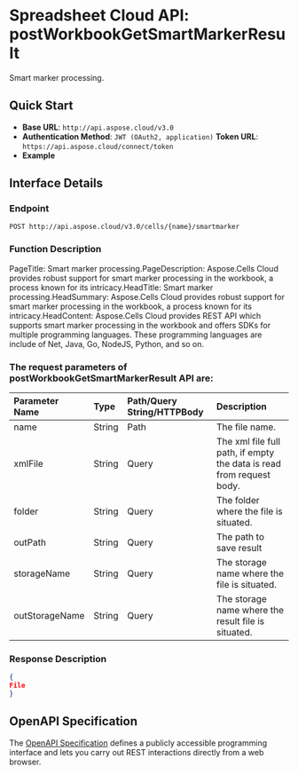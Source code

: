 
# **Spreadsheet Cloud API: postWorkbookGetSmartMarkerResult**

Smart marker processing. 


## **Quick Start**

- **Base URL**: `http://api.aspose.cloud/v3.0`
- **Authentication Method**: `JWT (OAuth2, application)`  **Token URL**: `https://api.aspose.cloud/connect/token`
- **Example** 

## **Interface Details**

### **Endpoint** 

```
POST http://api.aspose.cloud/v3.0/cells/{name}/smartmarker
```
### **Function Description**
PageTitle:  Smart marker processing.PageDescription: Aspose.Cells Cloud provides robust support for smart marker processing in the workbook, a process known for its intricacy.HeadTitle:   Smart marker processing.HeadSummary: Aspose.Cells Cloud provides robust support for smart marker processing in the workbook, a process known for its intricacy.HeadContent: Aspose.Cells Cloud provides REST API which supports smart marker processing in the workbook and offers SDKs for multiple programming languages. These programming languages are include of Net, Java, Go, NodeJS, Python, and so on.

### The request parameters of **postWorkbookGetSmartMarkerResult** API are: 

| Parameter Name | Type | Path/Query String/HTTPBody | Description | 
| :- | :- | :- |:- | 
|name|String|Path|The file name.|
|xmlFile|String|Query|The xml file full path, if empty the data is read from request body.|
|folder|String|Query|The folder where the file is situated.|
|outPath|String|Query|The path to save result|
|storageName|String|Query|The storage name where the file is situated.|
|outStorageName|String|Query|The storage name where the result file is situated.|

### **Response Description**
```json
{
File
}
```


## OpenAPI Specification

The [OpenAPI Specification](https://reference.aspose.cloud/cells/#/WorkbookController/PostWorkbookGetSmartMarkerResult) defines a publicly accessible programming interface and lets you carry out REST interactions directly from a web browser.
